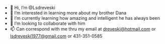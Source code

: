 - 👋 Hi, I’m @Lsdreveski
- 👀 I’m interested in learning more about my brother Dana
- 🌱 I’m currently learning how amazing and intelligent he has always been
- 💞️ I’m looking to collaborate with him
- 📫 Can correspond with me thru my email at dreveski@hotmail.com or lsdreveski1977@gmail.com or 431-351-0585

<!---
Lsdreveski/Lsdreveski is a ✨ special ✨ repository because its `README.md` (this file) appears on your GitHub profile.
You can click the Preview link to take a look at your changes.
--->
